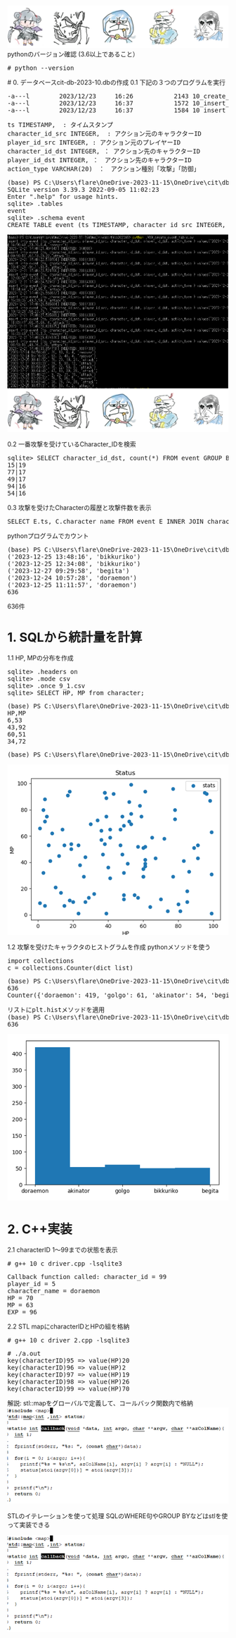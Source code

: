 <img src="characters.png">
pythonのバージョン確認 (3.6以上であること）
<pre>
# python --version                                                                                                                                                                                  Python 3.6.3
</pre>
# 0. データベースcit-db-2023-10.dbの作成
0.1 下記の３つのプログラムを実行
<pre>
-a---l        2023/12/23     16:26           2143 10_create_event_table.py
-a---l        2023/12/23     16:37           1572 10_insert_character_repeat_weighted.py
-a---l        2023/12/23     16:37           1584 10_insert_player_repeat.py
</pre>
<pre>
ts TIMESTAMP,  : タイムスタンプ
character_id_src INTEGER,  : アクション元のキャラクターID
player_id_src INTEGER, : アクション元のプレイヤーID
character_id_dst INTEGER, ： アクション先のキャラクターID
player_id_dst INTEGER, ：　アクション先のキャラクターID
action_type VARCHAR(20)　：　アクション種別「攻撃」「防御」
</pre>
<pre>
(base) PS C:\Users\flare\OneDrive-2023-11-15\OneDrive\cit\db2023\9> .\sqlite3.exe .\cit-db-2023-09.db
SQLite version 3.39.3 2022-09-05 11:02:23
Enter ".help" for usage hints.
sqlite> .tables
event
sqlite> .schema event
CREATE TABLE event (ts TIMESTAMP, character_id_src INTEGER, player_id_src INTEGER, character_id_dst INTEGER, player_id_dst INTEGER, action_type VARCHAR(20));
</pre>

<img src="createEvent.png">

<img src="characters.png">

0.2 一番攻撃を受けているCharacter_IDを検索
<pre>
sqlite> SELECT character_id_dst, count(*) FROM event GROUP BY character_id_dst ORDER BY COUNT(*) DESC LIMIT 5;
15|19
77|17
49|17
94|16
54|16
</pre>

0.3 攻撃を受けたCharacterの履歴と攻撃件数を表示
<pre>
SELECT E.ts, C.character_name FROM event E INNER JOIN character C ON E.character_id_dst == C.character_id WHERE E.action_type == \'attack\'
</pre>
pythonプログラムでカウント
<pre>
(base) PS C:\Users\flare\OneDrive-2023-11-15\OneDrive\cit\db2023\9> python .\09_select_01.py
('2023-12-25 13:48:16', 'bikkuriko')
('2023-12-25 12:34:08', 'bikkuriko')
('2023-12-27 09:29:58', 'begita')
('2023-12-24 10:57:28', 'doraemon')
('2023-12-25 11:11:57', 'doraemon')
636
</pre>
636件

# 1. SQLから統計量を計算
1.1 HP, MPの分布を作成
<pre>
sqlite> .headers on
sqlite> .mode csv
sqlite> .once 9_1.csv
sqlite> SELECT HP, MP from character;
</pre>
<pre>
(base) PS C:\Users\flare\OneDrive-2023-11-15\OneDrive\cit\db2023\9> head -n 5 .\9_1.csv
HP,MP
6,53
43,92
60,51
34,72
</pre>
<pre>
(base) PS C:\Users\flare\OneDrive-2023-11-15\OneDrive\cit\db2023\9> python .\09_scatter_HP_MP_2.py
</pre>
<img src="HPMP.png">

1.2 攻撃を受けたキャラクタのヒストグラムを作成
pythonメソッドを使う
<pre>
import collections
c = collections.Counter(dict_list)
</pre>
<pre>
(base) PS C:\Users\flare\OneDrive-2023-11-15\OneDrive\cit\db2023\9> python .\09_select_02.py
636
Counter({'doraemon': 419, 'golgo': 61, 'akinator': 54, 'begita': 52, 'bikkuriko': 50})
</pre>
<pre>
リストにplt.histメソッドを適用
(base) PS C:\Users\flare\OneDrive-2023-11-15\OneDrive\cit\db2023\9> python .\09_hist_01.py
636
</pre>
<img src="hist.png">

# 2. C++実装

2.1 characterID 1～99までの状態を表示
<pre>
# g++ 10_c_driver.cpp -lsqlite3 
</pre>
<pre>
Callback function called: character_id = 99
player_id = 5
character_name = doraemon
HP = 70
MP = 63
EXP = 96
</pre>

2.2 STL mapにcharacterIDとHPの組を格納
<pre>
# g++ 10_c_driver_2.cpp -lsqlite3
</pre>
<pre>
# ./a.out 
key(characterID)95 => value(HP)20
key(characterID)96 => value(HP)2
key(characterID)97 => value(HP)19
key(characterID)98 => value(HP)26
key(characterID)99 => value(HP)70
</pre>

解説: stl::mapをグローバルで定義して、コールバック関数内で格納
<img src="callback.png">

STLのイテレーションを使って処理 SQLのWHERE句やGROUP BYなどはstlを使って実装できる

<img src="callback.png">

